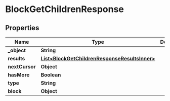 

# BlockGetChildrenResponse


## Properties

| Name | Type | Description | Notes |
|------------ | ------------- | ------------- | -------------|
|**_object** | **String** |  |  [optional] |
|**results** | [**List&lt;BlockGetChildrenResponseResultsInner&gt;**](BlockGetChildrenResponseResultsInner.md) |  |  [optional] |
|**nextCursor** | **Object** |  |  [optional] |
|**hasMore** | **Boolean** |  |  [optional] |
|**type** | **String** |  |  [optional] |
|**block** | **Object** |  |  [optional] |



